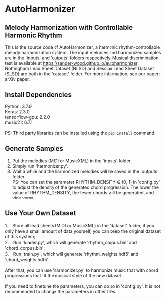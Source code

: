 # AutoHarmonizer

## Melody Harmonization with Controllable Harmonic Rhythm

This is the source code of AutoHarmonizer, a harmonic rhythm-controllable melody harmonization system. 
The input melodies and harmonized samples are in the 'inputs' and 'outputs' folders respectively.
Musical discrimination test is available at https://sander-wood.github.io/autoharmonizer.
Nottingham Lead Sheet Dataset (NLSD) and Session Lead Sheet Dataset (SLSD) are both in the 'dataset' folder.
For more information, see our paper: arXiv paper.

## Install Dependencies
Python: 3.7.9\
Keras: 2.3.0\
tensorflow-gpu: 2.2.0\
music21: 6.7.1\
\
PS: Third party libraries can be installed using the `pip install` command.

## Generate Samples
1. Put the melodies (MIDI or MusicXML) in the 'inputs' folder.
2. Simply run 'harmonizer.py'.
3. Wait a while and the harmonized melodies will be saved in the 'outputs' folder.
\
PS: You can set the parameter RHYTHM_DENSITY ∈ (0, 1) in 'config.py' to adjust the density of the generated chord progression. The lower the value of RHYTHM_DENSITY, the fewer chords will be generated, and vice versa.

## Use Your Own Dataset
1.　Store all lead sheets (MIDI or MusicXML) in the 'dataset' folder, if you only have a small amount of data yourself, you can keep the original dataset of this system;\
2.　Run 'loader.py', which will generate 'rhythm_corpus.bin' and 'chord_corpus.bin'; \
3.　Run 'train.py`, which will generate 'rhythm_weights.hdf5' and 'chord_weights.hdf5'.\
\
After that, you can use 'harmonizer.py' to harmonize music that with chord progressions that fit the musical style of the new dataset. \
\
If you need to finetune the parameters, you can do so in 'config.py'. It is not recommended to change the parameters in other files.
